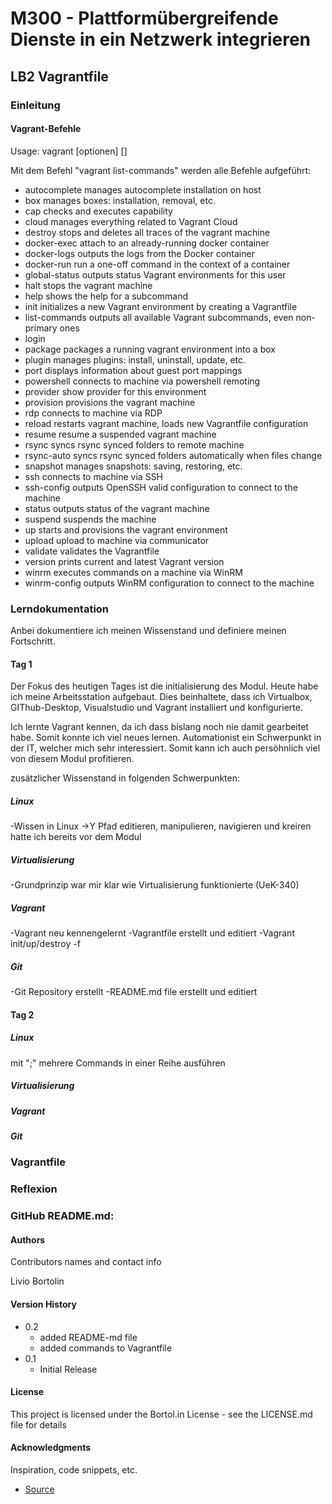 # M300 - Plattformübergreifende Dienste in ein Netzwerk integrieren
## LB2 Vagrantfile

### Einleitung


#### Vagrant-Befehle
Usage: vagrant [optionen] <Befehl> [<args>]

Mit dem Befehl "vagrant list-commands" werden alle Befehle aufgeführt:

* autocomplete    manages autocomplete installation on host
* box             manages boxes: installation, removal, etc.
* cap             checks and executes capability
* cloud           manages everything related to Vagrant Cloud
* destroy         stops and deletes all traces of the vagrant machine
* docker-exec     attach to an already-running docker container
* docker-logs     outputs the logs from the Docker container
* docker-run      run a one-off command in the context of a container
* global-status   outputs status Vagrant environments for this user
* halt            stops the vagrant machine
* help            shows the help for a subcommand
* init            initializes a new Vagrant environment by creating a Vagrantfile
* list-commands   outputs all available Vagrant subcommands, even non-primary ones
* login
* package         packages a running vagrant environment into a box
* plugin          manages plugins: install, uninstall, update, etc.
* port            displays information about guest port mappings
* powershell      connects to machine via powershell remoting
* provider        show provider for this environment
* provision       provisions the vagrant machine 
* rdp             connects to machine via RDP
* reload          restarts vagrant machine, loads new Vagrantfile configuration
* resume          resume a suspended vagrant machine
* rsync           syncs rsync synced folders to remote machine
* rsync-auto      syncs rsync synced folders automatically when files change
* snapshot        manages snapshots: saving, restoring, etc.
* ssh             connects to machine via SSH
* ssh-config      outputs OpenSSH valid configuration to connect to the machine
* status          outputs status of the vagrant machine
* suspend         suspends the machine
* up              starts and provisions the vagrant environment
* upload          upload to machine via communicator
* validate        validates the Vagrantfile
* version         prints current and latest Vagrant version
* winrm           executes commands on a machine via WinRM
* winrm-config    outputs WinRM configuration to connect to the machine


### Lerndokumentation

Anbei dokumentiere ich meinen Wissenstand und definiere meinen Fortschritt.

#### Tag 1
Der Fokus des heutigen Tages ist die initialisierung des Modul. Heute habe ich meine Arbeitsstation aufgebaut. Dies beinhaltete, dass ich Virtualbox, GIThub-Desktop, Visualstudio und Vagrant installiert und konfigurierte. 

Ich lernte Vagrant kennen, da ich dass bislang noch nie damit gearbeitet habe. Somit konnte ich viel neues lernen. Automationist ein Schwerpunkt in der IT, welcher mich sehr interessiert. Somit kann ich auch persöhnlich viel von diesem Modul profitieren.

zusätzlicher Wissenstand in folgenden Schwerpunkten: 

##### Linux
-Wissen in Linux ->Y Pfad editieren, manipulieren, navigieren und kreiren hatte ich bereits vor dem Modul 
##### Virtualisierung
-Grundprinzip war mir klar wie Virtualisierung funktionierte (UeK-340)
##### Vagrant
-Vagrant neu kennengelernt
-Vagrantfile erstellt und editiert
-Vagrant init/up/destroy -f
##### Git
-Git Repository erstellt
-README.md file erstellt und editiert

#### Tag 2

##### Linux
mit ";" mehrere Commands in einer Reihe ausführen
##### Virtualisierung

##### Vagrant

##### Git

### Vagrantfile

### Reflexion

### GitHub README.md:

#### Authors

Contributors names and contact info

Livio Bortolin

#### Version History

* 0.2
    * added README-md file
    * added commands to Vagrantfile
* 0.1
    * Initial Release

#### License

This project is licensed under the Bortol.in License - see the LICENSE.md file for details

#### Acknowledgments

Inspiration, code snippets, etc.
* [Source](https://github.com/mc-b/M300)